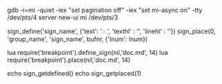 
gdb -i=mi -quiet -iex "set pagination off" -iex "set mi-async on" -tty /dev/pts/4
server new-ui mi /dev/pts/3

sign_define('sign_name', {'text': '◌ ', 'texthl' : '', 'linehl' : ''})
sign_place(0, 'group_name', 'sign_name', bufnr, {'lnum': lnum})

lua require('breakpoint').define_sign(nil,'doc.md', 14)
lua require('breakpoint').place(nil,'doc.md', 14)

echo sign_getdefined()
echo sign_getplaced(1)
